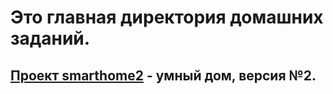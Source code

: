 # Это главная директория домашних заданий.
## [Проект smarthome2](smarthome2) - умный дом, версия №2.